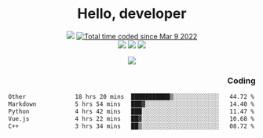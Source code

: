 # <div align='center' >Hello, developer</div>

<div align='center'>
  <a ><img src="https://img.shields.io/badge/dynamic/json?url=https%3A%2F%2Fapi.swo.moe%2Fstats%2Fgithub%2FFree-Aaron-Li&query=count&color=181717&label=GitHub&labelColor=282c34&logo=github&suffix=+follows&cacheSeconds=3600"></a>
  <a href="https://wakatime.com/@fe40087f-8eae-48dc-9950-ad0633db1591"><img src="https://wakatime.com/badge/user/fe40087f-8eae-48dc-9950-ad0633db1591.svg" alt="Total time coded since Mar 9 2022" /></a>
</div>
<div align='center'>
  <a><img src="https://img.shields.io/badge/Rookie-blue?style=plastic&logo=c&logoColor=blue&labelColor=F5B7DB"></a>
  <a><img src="https://img.shields.io/badge/Rookie-blue?style=plastic&logo=c%2B%2B&logoColor=blue&labelColor=F5B7DB"></a> 
  <a><img src="https://img.shields.io/badge/Rookie-blue?style=plastic&logo=python&logoColor=blue&labelColor=F5B7DB"></a> 
</div>

<p align="center">
  <img src="https://readme-typing-svg.demolab.com/?lines=你好!+开发者;Hello!+ developer&font=Fira%20Code&center=true&width=380&height=50&duration=4000&pause=1000">
</p>


<div align='right'>
  <h3>Coding</h3>
</div>

<!--START_SECTION:waka-->

```txt
Other              18 hrs 20 mins  ███████████▒░░░░░░░░░░░░░   44.72 %
Markdown           5 hrs 54 mins   ███▓░░░░░░░░░░░░░░░░░░░░░   14.40 %
Python             4 hrs 42 mins   ███░░░░░░░░░░░░░░░░░░░░░░   11.47 %
Vue.js             4 hrs 22 mins   ██▓░░░░░░░░░░░░░░░░░░░░░░   10.68 %
C++                3 hrs 34 mins   ██▒░░░░░░░░░░░░░░░░░░░░░░   08.72 %
```

<!--END_SECTION:waka-->




